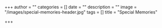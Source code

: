 +++
author = ""
categories = []
date = ""
description = ""
image = "/images/special-memories-header.jpg"
tags = []
title = "Special Memories"

+++
